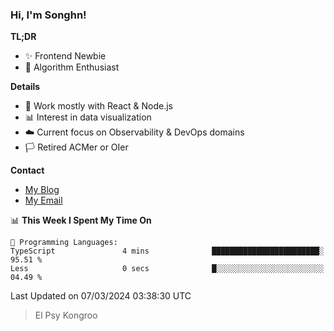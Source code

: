 ### Hi, I'm Songhn!

**TL;DR**

- ✨ Frontend Newbie
- 🎈 Algorithm Enthusiast

**Details**

- 🎯 Work mostly with React & Node.js
- 📊 Interest in data visualization
- ☁️ Current focus on Observability & DevOps domains
- 🏳️ Retired ACMer or OIer

**Contact**
- [My Blog](https://blog.songhn.com)
- [My Email](mailto:songhn233@gmail.com)

<!--START_SECTION:waka-->
📊 **This Week I Spent My Time On** 

```text
💬 Programming Languages: 
TypeScript               4 mins              ████████████████████████░   95.51 % 
Less                     0 secs              █░░░░░░░░░░░░░░░░░░░░░░░░   04.49 % 
```


 Last Updated on 07/03/2024 03:38:30 UTC
<!--END_SECTION:waka-->

> El Psy Kongroo
